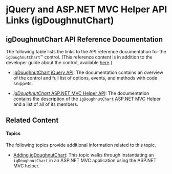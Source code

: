 ﻿<!--
|metadata|
{
    "fileName": "igdoughnutchart-api-links",
    "controlName": "Doughnut Chart",
    "tags": ["API"]
}
|metadata|
-->

# jQuery and ASP.NET MVC Helper API Links (igDoughnutChart)

## igDoughnutChart API Reference Documentation

The following table lists the links to the API reference documentation for the `igDoughnutChart`™ control. (This reference content is in addition to the developer guide about the control, available [here](igDoughnutChart-Overview.html).)

- [igDoughnutChart jQuery API](%%jQueryApiUrl%%/ui.igDoughnutChart): The documentation contains an overview of the control and full list of options, events, and methods with code snippets.

- [*igDoughnutChart* ASP.NET MVC Helper API](Infragistics.Web.Mvc~Infragistics.Web.Mvc.DoughnutChartModel.html): The documentation contains the description of the `igDoughnutChart` ASP.NET MVC Helper and a list of all of its members.

## Related Content

#### Topics

The following topics provide additional information related to this topic.

- [Adding igDoughnutChart](igDoughnutChart-Adding.html): This topic walks through instantiating an `igDoughnutChart` in an ASP.NET MVC application using the ASP.NET MVC helper.





 

 


